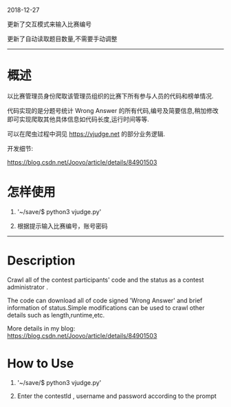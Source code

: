 
2018-12-27 

更新了交互模式来输入比赛编号

更新了自动读取题目数量,不需要手动调整

----------------------------

# 概述

以比赛管理员身份爬取该管理员组织的比赛下所有参与人员的代码和榜单情况.

代码实现的是分题号统计 Wrong Answer 的所有代码,编号及简要信息,稍加修改即可实现爬取其他具体信息如代码长度,运行时间等等.

可以在爬虫过程中洞见 https://vjudge.net 的部分业务逻辑.

开发细节:

https://blog.csdn.net/Joovo/article/details/84901503

# 怎样使用

1. '~/save/$ python3 vjudge.py'

2. 根据提示输入比赛编号，账号密码



-----------------------

# Description

Crawl all of  the contest  participants' code and the status as a contest administrator .

The code can download all of code signed 'Wrong Answer' and brief information of status.Simple modifications can be used to crawl other details such as length,runtime,etc.

More details in my blog:
https://blog.csdn.net/Joovo/article/details/84901503

# How to Use

1. '~/save/$ python3 vjudge.py'

2. Enter the contestId , username and password according to the prompt

